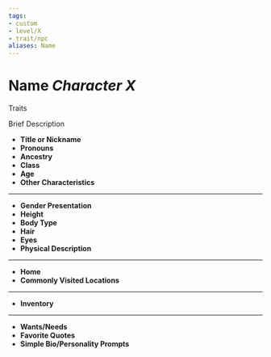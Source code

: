 ```yaml
---
tags:
- custom
- level/X
- trait/npc
aliases: Name
---
```

# Name *Character X*
Traits 

Brief Description

- **Title or Nickname** 
- **Pronouns** 
- **Ancestry** 
- **Class** 
- **Age** 
- **Other Characteristics** 
---
- **Gender Presentation** 
- **Height** 
- **Body Type** 
- **Hair** 
- **Eyes** 
- **Physical Description** 
---
- **Home** 
- **Commonly Visited Locations** 
---
- **Inventory** 
---
- **Wants/Needs** 
- **Favorite Quotes** 
- **Simple Bio/Personality Prompts** 
